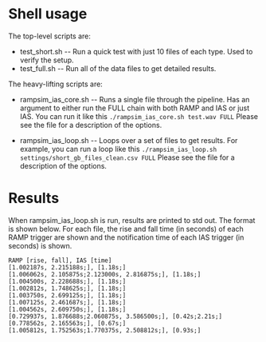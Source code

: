 # Shell usage

The top-level scripts are:
* test\_short.sh -- Run a quick test with just 10 files of each type. Used to verify the setup.
* test\_full.sh  -- Run all of the data files to get detailed results.

The heavy-lifting scripts are:

* rampsim\_ias\_core.sh -- Runs a single file through the pipeline. Has an argument to either run the FULL chain with both RAMP and IAS or 
  just IAS. You can run it like this
  `./rampsim_ias_core.sh test.wav FULL`
  Please see the file for a description of the options.

* rampsim\_ias\_loop.sh -- Loops over a set of files to get results. For example, you can run a loop like this 
  `./rampsim_ias_loop.sh settings/short_gb_files_clean.csv FULL`
  Please see the file for a description of the options.

# Results
When rampsim\_ias\_loop.sh is run, results are printed to std out. The format is shown below. For each file, the rise and fall time (in seconds)
of each RAMP trigger are shown and the notification time of each IAS trigger (in seconds) is shown.
```
RAMP [rise, fall], IAS [time]
[1.002187s, 2.215188s;], [1.18s;]
[1.006062s, 2.105875s;2.123000s, 2.816875s;], [1.18s;]
[1.004500s, 2.228688s;], [1.18s;]
[1.002812s, 1.748625s;], [1.18s;]
[1.003750s, 2.699125s;], [1.18s;]
[1.007125s, 2.461687s;], [1.18s;]
[1.004562s, 2.609750s;], [1.18s;]
[0.729937s, 1.876688s;2.060875s, 3.586500s;], [0.42s;2.21s;]
[0.778562s, 2.165563s;], [0.67s;]
[1.005812s, 1.752563s;1.770375s, 2.508812s;], [0.93s;]
```
